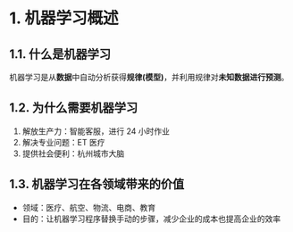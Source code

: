 # 1. 机器学习概述

## 1.1. 什么是机器学习

机器学习是从**数据**中自动分析获得**规律(模型)**，并利用规律对**未知数据进行预测**。

## 1.2. 为什么需要机器学习

1. 解放生产力：智能客服，进行 24 小时作业
2. 解决专业问题：ET 医疗
3. 提供社会便利：杭州城市大脑

## 1.3. 机器学习在各领域带来的价值

- 领域：医疗、航空、物流、电商、教育
- 目的：让机器学习程序替换手动的步骤，减少企业的成本也提高企业的效率
